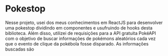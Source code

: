 # Pokestop
Nesse projeto, usei dos meus conhecimentos em ReactJS para desenvolver uma pokestop dividindo em componentes e usufruindo de hooks desta biblioteca.
Além disso, utilizei de requisições para a API gratuita PokéAPI com o objetivo de buscar informações de pokémons aleatórios cada vez que o evento de clique da pokébola fosse disparado.
As informações buscadas são 
